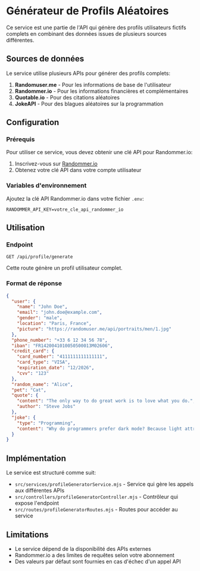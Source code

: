 # Générateur de Profils Aléatoires

Ce service est une partie de l'API qui génère des profils utilisateurs fictifs complets en combinant des données issues de plusieurs sources différentes.

## Sources de données

Le service utilise plusieurs APIs pour générer des profils complets:

1. **Randomuser.me** - Pour les informations de base de l'utilisateur
2. **Randommer.io** - Pour les informations financières et complémentaires
3. **Quotable.io** - Pour des citations aléatoires
4. **JokeAPI** - Pour des blagues aléatoires sur la programmation

## Configuration

### Prérequis

Pour utiliser ce service, vous devez obtenir une clé API pour Randommer.io:
1. Inscrivez-vous sur [Randommer.io](https://randommer.io/)
2. Obtenez votre clé API dans votre compte utilisateur

### Variables d'environnement

Ajoutez la clé API Randommer.io dans votre fichier `.env`:

```
RANDOMMER_API_KEY=votre_cle_api_randommer_io
```

## Utilisation

### Endpoint

```
GET /api/profile/generate
```

Cette route génère un profil utilisateur complet.

### Format de réponse

```json
{
  "user": {
    "name": "John Doe",
    "email": "john.doe@example.com",
    "gender": "male",
    "location": "Paris, France",
    "picture": "https://randomuser.me/api/portraits/men/1.jpg"
  },
  "phone_number": "+33 6 12 34 56 78",
  "iban": "FR1420041010050500013M02606",
  "credit_card": {
    "card_number": "4111111111111111",
    "card_type": "VISA",
    "expiration_date": "12/2026",
    "cvv": "123"
  },
  "random_name": "Alice",
  "pet": "Cat",
  "quote": {
    "content": "The only way to do great work is to love what you do.",
    "author": "Steve Jobs"
  },
  "joke": {
    "type": "Programming",
    "content": "Why do programmers prefer dark mode? Because light attracts bugs."
  }
}
```

## Implémentation

Le service est structuré comme suit:

- `src/services/profileGeneratorService.mjs` - Service qui gère les appels aux différentes APIs
- `src/controllers/profileGeneratorController.mjs` - Contrôleur qui expose l'endpoint
- `src/routes/profileGeneratorRoutes.mjs` - Routes pour accéder au service

## Limitations

- Le service dépend de la disponibilité des APIs externes
- Randommer.io a des limites de requêtes selon votre abonnement
- Des valeurs par défaut sont fournies en cas d'échec d'un appel API 